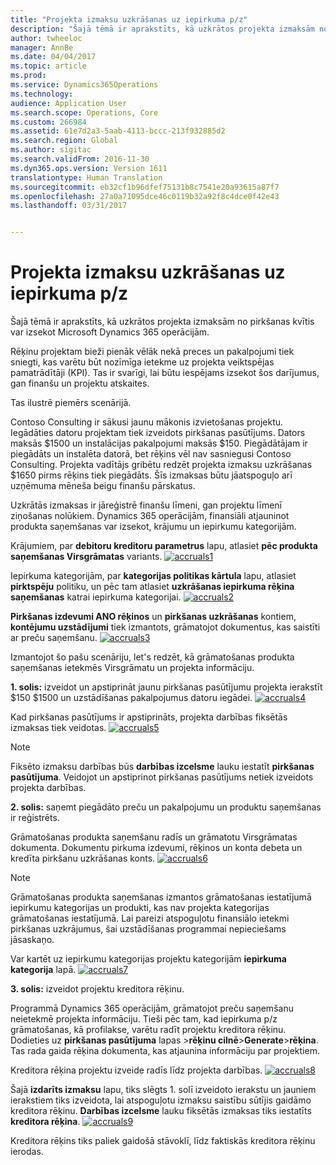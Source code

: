 ```yaml
---
title: "Projekta izmaksu uzkrāšanas uz iepirkuma p/z"
description: "Šajā tēmā ir aprakstīts, kā uzkrātos projekta izmaksām no pirkšanas kvītis var izsekot Microsoft Dynamics 365 operācijām."
author: twheeloc
manager: AnnBe
ms.date: 04/04/2017
ms.topic: article
ms.prod: 
ms.service: Dynamics365Operations
ms.technology: 
audience: Application User
ms.search.scope: Operations, Core
ms.custom: 266984
ms.assetid: 61e7d2a3-5aab-4113-bccc-213f932885d2
ms.search.region: Global
ms.author: sigitac
ms.search.validFrom: 2016-11-30
ms.dyn365.ops.version: Version 1611
translationtype: Human Translation
ms.sourcegitcommit: eb32cf1b96dfef75131b8c7541e20a93615a87f7
ms.openlocfilehash: 27a0a71095dce46c0119b32a92f8c4dce0f42e43
ms.lasthandoff: 03/31/2017


---
```


# <a name="project-cost-accrual-on-purchase-receipts"></a>Projekta izmaksu uzkrāšanas uz iepirkuma p/z

Šajā tēmā ir aprakstīts, kā uzkrātos projekta izmaksām no pirkšanas kvītis var izsekot Microsoft Dynamics 365 operācijām. 

Rēķinu projektam bieži pienāk vēlāk nekā preces un pakalpojumi tiek sniegti, kas varētu būt nozīmīga ietekme uz projekta veiktspējas pamatrādītāji (KPI). Tas ir svarīgi, lai būtu iespējams izsekot šos darījumus, gan finanšu un projektu atskaites.

Tas ilustrē piemērs scenārijā. 

Contoso Consulting ir sākusi jaunu mākonis izvietošanas projektu. Iegādāties datoru projektam tiek izveidots pirkšanas pasūtījums. Dators maksās $1500 un instalācijas pakalpojumi maksās $150. Piegādātājam ir piegādāts un instalēta datorā, bet rēķins vēl nav sasniegusi Contoso Consulting. Projekta vadītājs gribētu redzēt projekta izmaksu uzkrāšanas $1650 pirms rēķins tiek piegādāts. Šīs izmaksas būtu jāatspoguļo arī uzņēmuma mēneša beigu finanšu pārskatus. 

Uzkrātās izmaksas ir jāreģistrē finanšu līmeni, gan projektu līmenī ziņošanas nolūkiem. Dynamics 365 operācijām, finansiāli atjauninot produkta saņemšanas var izsekot, krājumu un iepirkumu kategorijām. 

Krājumiem, par **debitoru kreditoru parametrus** lapu, atlasiet **pēc produkta saņemšanas Virsgrāmatas** variants.
[![accruals1](./media/accruals1-1024x409.png)](./media/accruals1.png) 

Iepirkuma kategorijām, par **kategorijas politikas kārtula** lapu, atlasiet **pirktspēju** politiku, un pēc tam atlasiet **uzkrāšanas iepirkuma rēķina saņemšanas** katrai iepirkuma kategorijai.
[![accruals2](./media/accruals2-1024x569.png)](./media/accruals2.png) 

**Pirkšanas izdevumi ANO rēķinos** un **pirkšanas uzkrāšanas** kontiem, **kontējumu uzstādījumi** tiek izmantots, grāmatojot dokumentus, kas saistīti ar preču saņemšanu.
[![accruals3](./media/accruals3-1024x429.png)](./media/accruals3.png) 

Izmantojot šo pašu scenāriju, let's redzēt, kā grāmatošanas produkta saņemšanas ietekmēs Virsgrāmatu un projekta informāciju. 

**1. solis:** izveidot un apstiprināt jaunu pirkšanas pasūtījumu projekta ierakstīt $150 $1500 un uzstādīšanas pakalpojumus datoru iegādei.
[![accruals4](./media/accruals4-1024x497.png)](./media/accruals4.png) 

Kad pirkšanas pasūtījums ir apstiprināts, projekta darbības fiksētās izmaksas tiek veidotas. 
[![accruals5](./media/accruals5-1024x219.png)](./media/accruals5.png) 

> [!NOTE]
> Fiksēto izmaksu darbības būs **darbības izcelsme** lauku iestatīt **pirkšanas pasūtījuma**. Veidojot un apstiprinot pirkšanas pasūtījums netiek izveidots projekta darbības. 

**2. solis:** saņemt piegādāto preču un pakalpojumu un produktu saņemšanas ir reģistrēts. 

Grāmatošanas produkta saņemšanu radīs un grāmatotu Virsgrāmatas dokumenta. Dokumentu pirkuma izdevumi, rēķinos un konta debeta un kredīta pirkšanu uzkrāšanas konts. 
[![accruals6](./media/accruals6-1024x214.png)](./media/accruals6.png)

> [!NOTE]
> Grāmatošanas produkta saņemšanas izmantos grāmatošanas iestatījumā iepirkumu kategorijas un produkti, kas nav projekta kategorijas grāmatošanas iestatījumā. Lai pareizi atspoguļotu finansiālo ietekmi pirkšanas uzkrājumus, šai uzstādīšanas programmai nepieciešams jāsaskaņo. 

Var kartēt uz iepirkumu kategorijas projektu kategorijām **iepirkuma kategorija** lapā.
[![accruals7](./media/accruals7-1024x390.png)](./media/accruals7.png)

**3. solis:** izveidot projektu kreditora rēķinu. 

Programmā Dynamics 365 operācijām, grāmatojot preču saņemšanu neietekmē projekta informāciju. Tieši pēc tam, kad iepirkuma p/z grāmatošanas, kā profilakse, varētu radīt projektu kreditora rēķinu. Dodieties uz **pirkšanas pasūtījuma** lapas &gt;**rēķinu cilnē**&gt;**Generate**&gt;**rēķina**. Tas rada gaida rēķina dokumenta, kas atjaunina informāciju par projektiem. 

Kreditora rēķina projektu izveide radīs līdz projekta darbības. 
[![accruals8](./media/accruals8-1024x225.png)](./media/accruals8.png) 

Šajā **izdarīts izmaksu** lapu, tiks slēgts 1. solī izveidoto ierakstu un jauniem ierakstiem tiks izveidota, lai atspoguļotu izmaksu saistību sūtījis gaidāmo kreditora rēķinu. **Darbības izcelsme** lauku fiksētās izmaksas tiks iestatīts **kreditora rēķina**.
[![accruals9](./media/accruals9-1024x200.png)](./media/accruals9.png)

Kreditora rēķins tiks paliek gaidošā stāvoklī, līdz faktiskās kreditora rēķinu ierodas.


